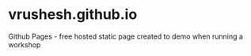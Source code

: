 # vrushesh.github.io
Github Pages - free hosted static page created to demo when running a workshop
